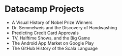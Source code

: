 # Datacamp Projects
- A Visual History of Nobel Prize Winners
- Dr. Semmelweis and the Discovery of Handwashing
- Predicting Credit Card Approvals
- TV, Halftime Shows, and the Big Game
- The Android App Market on Google Play
- The GitHub History of the Scala Language
